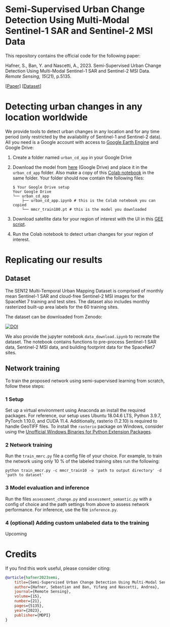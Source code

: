 
# Semi-Supervised Urban Change Detection Using Multi-Modal Sentinel-1 SAR and Sentinel-2 MSI Data 


This repository contains the official code for the following paper:

Hafner, S., Ban, Y. and Nascetti, A., 2023. Semi-Supervised Urban Change Detection Using Multi-Modal Sentinel-1 SAR and Sentinel-2 MSI Data. *Remote Sensing, 15*(21), p.5135.

[[Paper](https://doi.org/10.3390/rs15215135)] [[Dataset](https://doi.org/10.5281/zenodo.7794693)]

# Detecting urban changes in any location worldwide

We provide tools to detect urban changes in any location and for any time period (only restricted by the availability of Sentinel-1 and Sentinel-2 data). All you need is a Google account with access to [Google Earth Engine](https://earthengine.google.com/) and Google Drive:

1. Create a folder named `urban_cd_app` in your Google Drive

2. Download the model from [here](https://drive.google.com/file/d/1F2YGSiXeQ801VOT94FCZqxU618j6D3tO/view?usp=drive_link) (Google Drive) and place it in the `urban_cd_app` folder. Also make a copy of this [Colab notebook](https://colab.research.google.com/drive/18HETwXXfZMF5PCesHqdylT2EsieAjX9i?usp=sharing) in the same folder. Your folder should now contain the following files:

    ```
    $ Your Google Drive setup
    Your Google Drive
    └── urban_cd_app
        ├── urban_cd_app.ipynb # this is the Colab notebook you can copied
        └── mmcr_train100.pt # this is the model you downloaded
    
    ```

3. Download satellite data for your region of interest with the UI in this [GEE script](https://code.earthengine.google.com/ae1080c1d1f17f2fa0c29018eb74410b?hideCode=true).

4. Run the Colab notebook to detect urban changes for your region of interest.



# Replicating our results


## Dataset

The SEN12 Multi-Temporal Urban Mapping Dataset is comprised of monthly mean Sentinel-1 SAR and cloud-free Sentinel-2 MSI images for the SpaceNet 7 training and test sites. The dataset also includes monthly rasterized built-up area labels for the 60 training sites.


The dataset can be downloaded from Zenodo:

[![DOI](https://zenodo.org/badge/DOI/10.5281/zenodo.7794693.svg)](https://doi.org/10.5281/zenodo.7794693)

We also provide the jupyter notebook `data_download.ipynb` to recreate the dataset. The notebook contains functions to pre-process Sentinel-1 SAR data, Sentinel-2 MSI data, and building footprint data for the SpaceNet7 sites.


## Network training

To train the proposed network using semi-supervised learning from scratch, follow these steps:

### 1 Setup

Set up a virtual environment using Anaconda an install the required packages. For reference, our setup uses Ubuntu 18.04.6 LTS, Python 3.9.7, PyTorch 1.10.0, and CUDA 11.4. Additionally, rasterio (1.2.10) is required to handle GeoTIFF files. To install the `rasterio` package on Windows, consider using the [Unofficial Windows Binaries for Python Extension Packages](https://www.lfd.uci.edu/~gohlke/pythonlibs/#gdal).


### 2 Network training

Run the ``train_mmrc.py`` file a config file of your choice. For example, to train the network using only 10 % of the labeled training sites run the following:

````
python train_mmcr.py -c mmcr_train10 -o 'path to output directory' -d 'path to dataset'
````


### 3 Model evaluation and inference

Run the files ``assessment_change.py`` and ``assessment_semantic.py`` with a config of choice and the path settings from above to assess network performance. For inference, use the file ``inference.py``.


### 4 (optional) Adding custom unlabeled data to the training

Upcoming


# Credits

If you find this work useful, please consider citing:


  ```bibtex
@article{hafner2023semi,
      title={Semi-Supervised Urban Change Detection Using Multi-Modal Sentinel-1 SAR and Sentinel-2 MSI Data},
      author={Hafner, Sebastian and Ban, Yifang and Nascetti, Andrea},
      journal={Remote Sensing},
      volume={15},
      number={21},
      pages={5135},
      year={2023},
      publisher={MDPI}
}
  ```
  